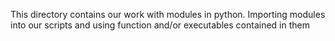 This directory contains our work with modules in python. Importing modules into our scripts and using function and/or executables contained in them
